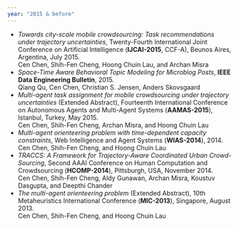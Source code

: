 ```yaml
---
year: "2015 & before"
---
```


- *Towards city-scale mobile crowdsourcing: Task recommendations under trajectory uncertainties*, Twenty-Fourth International Joint Conference on Artificial Intelligence (**IJCAI-2015**, CCF-A), Beunos Aires, Argentina, July 2015.  
   Cen Chen, Shih-Fen Cheng, Hoong Chuin Lau, and Archan Misra
- *Space-Time Aware Behavioral Topic Modeling for Microblog Posts*, **IEEE Data Engineering Bulletin**, 2015.  
   Qiang Qu, Cen Chen, Christian S. Jensen, Anders Skovsgaard
- *Multi-agent task assignment for mobile crowdsourcing under trajectory uncertainties* (Extended Abstract), Fourteenth International Conference on Autonomous Agents and Multi-Agent Systems (**AAMAS-2015**), Istanbul, Turkey, May 2015.  
   Cen Chen, Shih-Fen Cheng, Archan Misra, and Hoong Chuin Lau
- *Multi-agent orienteering problem with time-dependent capacity constraints*, Web Intelligence and Agent Systems (**WIAS-2014**), 2014.  
   Cen Chen, Shih-Fen Cheng, and Hoong Chuin Lau
- *TRACCS: A Framework for Trajectory-Aware Coordinated Urban Crowd-Sourcing*, Second AAAI Conference on Human Computation and Crowdsourcing (**HCOMP-2014**), Pittsburgh, USA, November 2014.  
   Cen Chen, Shih-Fen Cheng, Aldy Gunawan, Archan Misra, Koustuv Dasgupta, and Deepthi Chander
- *The multi-agent orienteering problem* (Extended Abstract), 10th Metaheuristics International Conference (**MIC-2013**), Singapore, August 2013.  
   Cen Chen, Shih-Fen Cheng, and Hoong Chuin Lau
